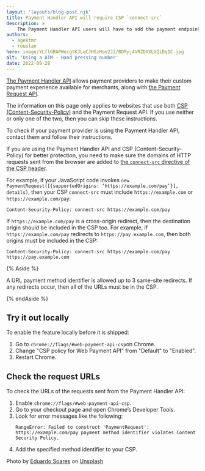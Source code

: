 ```yaml
---
layout: 'layouts/blog-post.njk'
title: Payment Handler API will require CSP `connect-src`
description: >
    The Payment Handler API users will have to add the payment endpoint to the `connect-src` directive if you are using CSP.
authors:
  - agektmr
  - rouslan
hero: image/YLflGBAPWecgtKJLqCJHSzHqe2J2/BDMyj4VRZDXXLXQiDq1C.jpg
alt: 'Using a ATM - Hand pressing number'
date: 2022-09-28
---
```


[The Payment Handler API](https://web.dev/web-based-payment-apps-overview/)
allows payment providers to make their custom payment experience available for
merchants, along with [the Payment Request
API](https://web.dev/how-payment-request-api-works/).

The information on this page only applies to websites that use both [CSP
(Content-Security-Policy)](https://developer.mozilla.org/docs/Web/HTTP/Headers/Content-Security-Policy/)
and the Payment Request API. If you use neither or only one of the two, then you
can skip these instructions. 

To check if your payment provider is using the Payment Handler API, contact them
and follow their instructions.

If you are using the Payment Handler API and CSP (Content-Security-Policy) for
better protection, you need to make sure the domains of HTTP requests sent from
the browser are added to [the `connect-src` directive of the CSP
header](https://developer.mozilla.org/docs/Web/HTTP/Headers/Content-Security-Policy/connect-src).

For example, if your JavaScript code invokes `new
PaymentRequest([{supportedOrigins: ‘https://example.com/pay’}], details)`, then
your CSP `connect-src` must include `https://example.com` or
`https://example.com/pay`:

```http
Content-Security-Policy: connect-src https://example.com/pay  
```

If `https://example.com/pay` is a cross-origin redirect, then the destination
origin should be included in the CSP too. For example, if
`https://example.com/pay` redirects to `https://pay.example.com`, then both
origins must be included in the CSP:

```http
Content-Security-Policy: connect-src https://example.com/pay https://pay.example.com
```

{% Aside %}

 A URL payment method identifier is allowed up to 3 same-site redirects. If any
 redirects occur, then all of the URLs must be in the CSP.

{% endAside %}

## Try it out locally

To enable the feature locally before it is shipped:

1. Go to `chrome://flags/#web-payment-api-csp`on Chrome.
2. Change "CSP policy for Web Payment API" from "Default" to "Enabled".
3. Restart Chrome.

## Check the request URLs

To check the URLs of the requests sent from the Payment Handler API:

1. Enable  `chrome://flags/#web-payment-api-csp`.
2. Go to your checkout page and open Chrome’s Developer Tools.
3. Look for error messages like the following:
    ```text
    RangeError: Failed to construct 'PaymentRequest': https://example.com/pay payment method identifier violates Content Security Policy.
    ```
4. Add the specified method identifier to your CSP.

Photo by <a href="https://unsplash.com/@eduschadesoares?utm_source=unsplash&utm_medium=referral&utm_content=creditCopyText">Eduardo Soares</a> on <a href="https://unsplash.com/?utm_source=unsplash&utm_medium=referral&utm_content=creditCopyText">Unsplash</a>
